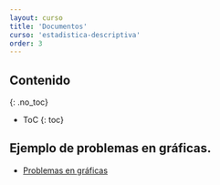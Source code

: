 ```yaml
---
layout: curso
title: 'Documentos'
curso: 'estadistica-descriptiva'
order: 3
---
```


## Contenido
{: .no_toc}

* ToC
{: toc}



## Ejemplo de problemas en gráficas.

- [Problemas en gráficas](./graficas/index.html)


<!---


## Guias para presentación de pósters

- [Póster científico](./documentos/DocumentoPrincipalEGuardiola_poster_cientifico.pdf)
- [Presentación de carteles o pósters](./documentos/mgi20400.pdf)
- [Guía para elaboración de pósters científicos](./documentos/poster-1209925152397079-9.pdf)


## Tablas guías para parámetros gráficos.
- [Tabla de colores](/estadistica-descriptiva/documentos/ColorChart.pdf)
- [Tabla de símbolos](/estadistica-descriptiva/documentos/points.png)
- [Tabla de líneas](/estadistica-descriptiva/documentos/lines.png)


## Introducción a Estadística Descriptiva y Análisis Exploratorio de Datos.

- [Presentación introductoria](./documentos/explora1.html)

## Tutorial de la instalación de un paquete en R desde RStudio.

- [Tutorial de instalación de un paquete](./instala_paquete.html)

## Tutorial de inicio de RStudio.

- [Tutorial Inicio](./inicioR.html)

## Ejemplo de problemas en gráficas.

- [Problemas en gráficas](./graficas/index.html)

## Errores comunes en el análisis de datos.

- [Errores comunes en análisis de datos](./documentos/errores_comunes.html)

## Ejemplo con los datos "Anscombe"

- [Ejemplo con los datos de Anscombe](./documentos/anscombe_example.html)

<!---
## Inicio con el R
- [Sesión de inicio con el lenguaje R](inicioR.html)

## Guías para casos particulares con RStudio.

- [Instalación de un paquete en RStudio](/estadistica-descriptiva/documentos/instalapaquete.pdf)


## Ejemplo del uso del RMarkdown.

 - [Archivo en formato ".Rmd"](./codigos/ejemplo1.Rmd).
 - [Archivo en formato ".html"](./codigos/ejemplo1.html)
 - [Base de datos de la participación en los olímpicos por parte de Colombia](./codigos/colombia_olimpicos.xlsx).

-->


<!---
## Numb3rs

- [Episodio 01 Temporada 01 (español de España)](https://www.dropbox.com/s/ww5cmblz861opxn/Numb3s_1x01_Piloto_Espanol%28Espana%29.avi?dl=0).
- [Episodio 01 Temporada 01 (Inglés)](https://www.dropbox.com/s/9ynxc9ofxuh6v44/Numb3rs_1x01_Pilot_English.avi?dl=0).
- [Subtítulos en español](https://www.dropbox.com/s/elkg4cz4pto0cp2/Numb3rs_1x01_Pilot_English.srt?dl=0).

- [Episodio 02 Temporada 01 (Inglés)](https://www.dropbox.com/s/3rraiovov3bx6qe/Numb3rs%20-%20102%20-%20Uncertainty%20Principle.avi?dl=0)
- [Subtítulos en español](https://www.dropbox.com/s/bfbzsxacsodqkfz/Numb3rs%20-%20102%20-%20Uncertainty%20Principle.srt?dl=0)

## CSI Cyber

- [Episodio 06 Temporada 01 (Inglés)](https://www.dropbox.com/s/8fbcok9659unhp0/csi.cyber.106.hdtv-lol.mp4?dl=0)
- [Subtítulos en español](https://www.dropbox.com/s/bpp44j3y9dzia1r/csi.cyber.106.hdtv-lol.srt?dl=0)

## Black Mirror

- [Episodio 01 Temporada 3 (Inglés)](https://www.dropbox.com/s/fw53d869s8xp3nv/Black.Mirror.S03E01.Nosedive.720p.WEBRip.2CH.x265.HEVC-PSA.mkv?dl=0)
- [Subtítulos en español](https://www.dropbox.com/s/cdszhozc98s1cwn/Black.Mirror.S03E01.Nosedive.720p.WEBRip.2CH.x265.HEVC-PSA.srt?dl=0)

## Relación del rendimiento académico e internet.

- [Documento de investigación realizada en México](./documentos/universitarios_uso_y_aplicación_internet.pdf)
- [Documento de investigación realizada en Colombia](./documentos/Influencia_internet_rendimiento_académico.pdf)
-->

<!---
## Documento guía para gráficos en R.

- [Documento guía](./documentos/grafi3.pdf)
-->

